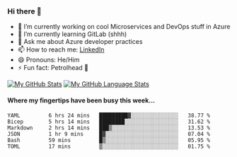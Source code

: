 ### Hi there 👋

- 🔭 I’m currently working on cool Microservices and DevOps stuff in Azure
- 🌱 I’m currently learning GitLab (shhh)
- 💬 Ask me about Azure developer practices
- 📫 How to reach me: [LinkedIn](https://www.linkedin.com/in/gordonbyers/)
- 😄 Pronouns: He/Him 
- ⚡ Fun fact: Petrolhead 🚙

[![My GitHub Stats](https://github-readme-stats.vercel.app/api/?username=gordonby&count_private=true&theme=tokyonight&showicons=true)]()
[![My GitHub Language Stats](https://github-readme-stats.vercel.app/api/top-langs/?username=gordonby&langs_count=5&theme=tokyonight)]()

#### Where my fingertips have been busy this week... 
<!--START_SECTION:waka-->

```text
YAML         6 hrs 24 mins   █████████▓░░░░░░░░░░░░░░░   38.77 %
Bicep        5 hrs 14 mins   ████████░░░░░░░░░░░░░░░░░   31.62 %
Markdown     2 hrs 14 mins   ███▒░░░░░░░░░░░░░░░░░░░░░   13.53 %
JSON         1 hr 9 mins     █▓░░░░░░░░░░░░░░░░░░░░░░░   07.04 %
Bash         59 mins         █▒░░░░░░░░░░░░░░░░░░░░░░░   05.95 %
TOML         17 mins         ▒░░░░░░░░░░░░░░░░░░░░░░░░   01.75 %
```

<!--END_SECTION:waka-->
